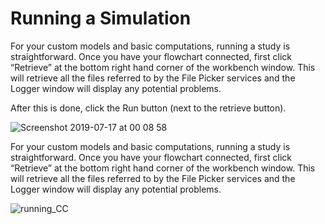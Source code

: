 # Running a Simulation

For your custom models and basic computations, running a study is straightforward. Once you have your flowchart connected, first click “Retrieve” at the bottom right hand corner of the workbench window. This will retrieve all the files referred to by the File Picker services and the Logger window will display any potential problems. 

After this is done, click the Run button (next to the retrieve button).

![Screenshot 2019-07-17 at 00 08 58](https://user-images.githubusercontent.com/32800795/61333423-2c2f5080-a827-11e9-93ff-f17751d64d85.png)

For your custom models and basic computations, running a study is straightforward. Once you have your flowchart connected, first click “Retrieve” at the bottom right hand corner of the workbench window. This will retrieve all the files referred to by the File Picker services and the Logger window will display any potential problems.

![running_CC](https://user-images.githubusercontent.com/32800795/61584661-f1d9f200-ab4b-11e9-8eeb-d4baa96a7e06.gif ':size=500%')
